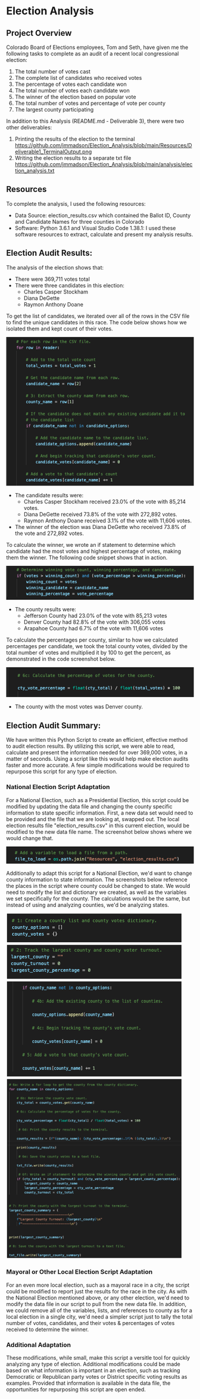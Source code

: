 

# Election Analysis

## Project Overview
Colorado Board of Elections employees, Tom and Seth, have given me the following tasks to complete as an audit of a recent local congressional election: 

1. The total number of votes cast
2. The complete list of candidates who received votes
3. The percentage of votes each candidate won
4. The total number of votes each candidate won
5. The winner of the election based on popular vote
6. The total number of votes and percentage of vote per county
7. The largest county participating

In addition to this Analysis (README.md - Deliverable 3), there were two other deliverables: 

1. Printing the results of the election to the terminal https://github.com/jmmadson/Election_Analysis/blob/main/Resources/Deliverable1_TerminalOutput.png
2. Writing the election results to a separate txt file https://github.com/jmmadson/Election_Analysis/blob/main/analysis/election_analysis.txt

## Resources
To complete the analysis, I used the following resources: 
* Data Source: election_results.csv which contained the Ballot ID, County and Candidate Names for three counties in Colorado
* Software: Python 3.6.1 and Visual Studio Code 1.38.1: I used these software resources to extract, calculate and present my analysis results. 

## Election Audit Results: 
The analysis of the election shows that: 

* There were 369,711 votes total
* There were three candidates in this election: 
	* Charles Casper Stockham
	* Diana DeGette
	* Raymon Anthony Doane

To get the list of candidates, we iterated over all of the rows in the CSV file to find the unique candidates in this race. The code below shows how we isolated them and kept count of their votes.

![Candidate Iteration](https://github.com/jmmadson/Election_Analysis/blob/main/Resources/Iterate_Candidates.png)

* The candidate results were:
	* Charles Casper Stockham received 23.0% of the vote with 85,214 votes. 
	* Diana DeGette received 73.8% of the vote with 272,892 votes.
	* Raymon Anthony Doane received 3.1% of the vote with 11,606 votes. 
* The winner of the election was Diana DeGette who received 73.8% of the vote and 272,892 votes.

To calculate the winner, we wrote an if statement to determine which candidate had the most votes and highest percentage of votes, making them the winner. The following code snippet shows that in action. 

![Winner Calculation](https://github.com/jmmadson/Election_Analysis/blob/main/Resources/Determine_Winner.png)

* The county results were: 
	* Jefferson County had 23.0% of the vote with 85,213 votes
	* Denver County had 82.8% of the vote with 306,055 votes
	* Arapahoe County had 6.7% of the vote with 11,606 votes

To calculate the percentages per county, similar to how we calculated percentages per candidate, we took the total county votes, divided by the total number of votes and multiplied it by 100 to get the percent, as demonstrated in the code screenshot below. 

![County Calculation](https://github.com/jmmadson/Election_Analysis/blob/main/Resources/county_calculation.png)

* The county with the most votes was Denver county. 

## Election Audit Summary: 

We have written this Python Script to create an efficient, effective method to audit election results. By utilizing this script, we were able to read, calculate and present the information needed for over 369,000 votes, in a matter of seconds. Using a script like this would help make election audits faster and more accurate. A few simple modifications would be required to repurpose this script for any type of election. 

### National Election Script Adaptation
For a National Election, such as a Presidential Election, this script could be modified by updating the data file and changing the county specific information to state specific information. First, a new data set would need to be provided and the file that we are looking at, swapped out. The local election results file "election_results.csv" in this current election, would be modified to the new data file name. The screenshot below shows where we would change that. 

![File Change](https://github.com/jmmadson/Election_Analysis/blob/main/Resources/File_Change.png)

Additionally to adapt this script for a National Election, we'd want to change county information to state information. The screenshots below reference the places in the script where county could be changed to state. We would need to modify the list and dictionary we created, as well as the variables we set specifically for the county. The calculations would be the same, but instead of using and analyzing counties, we'd be analyzing states. 

![County Changes](https://github.com/jmmadson/Election_Analysis/blob/main/Resources/county_references.png)

### Mayoral or Other Local Election Script Adaptation
For an even more local election, such as a mayoral race in a city, the script could be modified to report just the results for the race in the city. As with the National Election mentioned above, or any other election, we'd need to modify the data file in our script to pull from the new data file. In addition, we could remove all of the variables, lists, and references to county as for a local election in a single city, we'd need a simpler script just to tally the total number of votes, candidates, and their votes & percentages of votes received to determine the winner. 

### Additional Adaptation
These modifications, while small, make this script a versitle tool for quickly analyzing any type of election. Additional modifications could be made based on what information is important in an election, such as tracking Democratic or Republican party votes or District specific voting results as examples. Provided that information is available in the data file, the opportunities for repurposing this script are open ended. 
